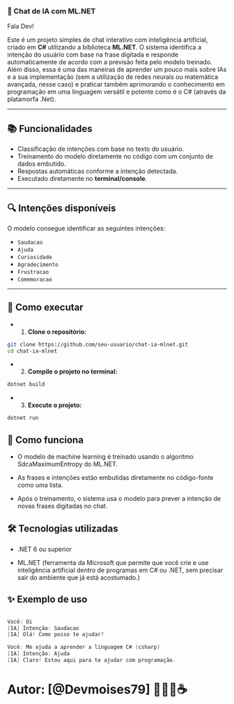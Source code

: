 ### 🤖 Chat de IA com ML.NET
Fala Dev!

Este é um projeto simples de chat interativo com inteligência artificial, criado em **C#** utilizando a biblioteca **ML.NET**. O sistema identifica a intenção do usuário com base na frase digitada e responde automaticamente de acordo com a previsão feita pelo modelo treinado.
Além disso, essa é uma das maneiras de aprender um pouco mais sobre IAs e a sua implementação (sem a utilização de redes neurais ou matemática avançada, nesse caso) e praticar também aprimorando o conhecimento em programação em uma linguagem versátil e potente como é o C# (através da platamorfa .Net).

---

## 📚 Funcionalidades

- Classificação de intenções com base no texto do usuário.
- Treinamento do modelo diretamente no código com um conjunto de dados embutido.
- Respostas automáticas conforme a intenção detectada.
- Executado diretamente no **terminal/console**.

---

## 🔍 Intenções disponíveis

O modelo consegue identificar as seguintes intenções:

- `Saudacao`
- `Ajuda`
- `Curiosidade`
- `Agradecimento`
- `Frustracao`
- `Comemoracao`

---

## 🚀 Como executar

- 1. **Clone o repositório:**

```bash
git clone https://github.com/seu-usuario/chat-ia-mlnet.git
cd chat-ia-mlnet
```

- 2. **Compile o projeto no terminal:**

```bash
dotnet build
```

- 3. **Execute o projeto:**

```bash
dotnet run
```

## 🧠 Como funciona
 - O modelo de machine learning é treinado usando o algoritmo SdcaMaximumEntropy do ML.NET.

- As frases e intenções estão embutidas diretamente no código-fonte como uma lista.

- Após o treinamento, o sistema usa o modelo para prever a intenção de novas frases digitadas no chat.

## 🛠 Tecnologias utilizadas

- .NET 6 ou superior

- ML.NET (ferramenta da Microsoft que permite que você crie e use inteligência artificial dentro de programas em C# ou .NET, sem precisar sair do ambiente que já está acostumado.)

## ✨ Exemplo de uso

```csharp

Você: Oi  
[IA] Intenção: Saudacao  
[IA] Olá! Como posso te ajudar?

Você: Me ajuda a aprender a linguagem C# (csharp)
[IA] Intenção: Ajuda  
[IA] Claro! Estou aqui para te ajudar com programação.
```

# Autor: [@Devmoises79] 👨🏾‍💻☕


